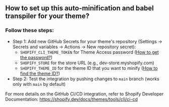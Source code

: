 ## How to set up this auto-minification and babel transpiler for your theme?

### Follow these steps:
- Step 1: Add new GitHub Secrets for your theme's repository (Settings -> Secrets and variables -> Actions -> New repository secret):
  - `SHOPIFY_CLI_THEME_TOKEN` for Theme Access password ([How to get the password?](https://shopify.dev/docs/themes/tools/theme-access))
  - `SHOPIFY_STORE` for the store URL (e.g., dev-store.myshopify.com)
  - `SHOPIFY_THEME_ID` for the theme ID that you want to minify ([How to find the theme ID?](https://www.howcommerce.com/shopify-theme-id/))
- Step 2: Test the integration by pushing changes to `main` branch (works only with `main` by default)

For more details on the GitHub CI/CD integration, refer to Shopify Developer Documentation: https://shopify.dev/docs/themes/tools/cli/ci-cd
